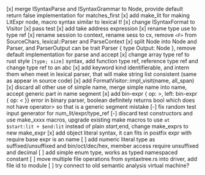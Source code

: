 
[x] merge ISyntaxParse and ISyntaxGrammar to Node, provide default return false implementation for matches_first
[x] add make_lit for making LitExpr node, macro syntax similar to lexical t!
[x] change ISyntaxFormat to Visitor
[x] pass test
[x] add take address expression
[x] rename type use to type ref
[x] rename session to context, rename sess to cx, remove `<F>` from SourceChars, lexical::Parser and ParseContext
[x] split Node into Node and Parser, and ParserOutput can be trait Parser { type Output: Node }, remove default implementation for parse and accept
[x] change array type ref to rust style `[type; size]` syntax, add function type ref, reference type ref and change type ref to an abc
[x] add keyword kind identifierable, and intern them when meet in lexical parser, that will make string list consistent (same as appear in source code)
[x] add FormatVisitor::impl_visit(name, all_span)
[x] discard all other use of simple name, merge simple name into name, accept generic part in name segment
[x] add bin-expr { op: >, left: bin-expr { op: < }} error in binary parser, boolean definitely returns bool which does not have operator> so that is a generic segment mistake
[-] fix random test input generator for num_lit/expr/type_ref
[-] discard test constructors and use make_xxxx macros, upgrade existing make macros to use `at $start:lit + $end:lit` instead of plain $start,$end, change make_exprs to new make_expr
[x] add object literal syntax, it can fits in postfix expr with require base expr is an name
[ ] add numeric literal type as suffixed/unsuffixed and bin/oct/dec/hex, member access require unsuffixed and decimal
[ ] add simple enum type, works as typed namespaced constant
[ ] move multiple file operations from syntaxtree.rs into driver, add file id to module
[ ] try connect to old semantic analysis virtual machine?
